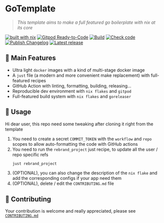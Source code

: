 # GoTemplate

> _This template aims to make a full featured go boilerplate with nix at its core_

[![built with nix](https://builtwithnix.org/badge.svg)](https://builtwithnix.org) [![Gitpod Ready-to-Code](https://img.shields.io/badge/Gitpod-Ready--to--Code-blue?logo=gitpod)](https://gitpod.io/#https://github.com/DarkOnion0/GoTemplate) [![Build](https://github.com/DarkOnion0/GoTemplate/actions/workflows/build.yml/badge.svg)](https://github.com/DarkOnion0/GoTemplate/actions/workflows/build.yml) [![Check code](https://github.com/DarkOnion0/GoTemplate/actions/workflows/check.yml/badge.svg)](https://github.com/DarkOnion0/GoTemplate/actions/workflows/check.yml) [![Publish Changelog](https://github.com/DarkOnion0/GoTemplate/actions/workflows/changelog.yml/badge.svg)](https://github.com/DarkOnion0/GoTemplate/actions/workflows/changelog.yml) [![Latest release](https://shields.io/github/v/release/DarkOnion0/GoTemplate?display_name=tag&include_prereleases&label=%F0%9F%93%A6%20Latest%20release)](https://shields.io/github/v/release/DarkOnion0/GoTemplate?display_name=tag&include_prereleases&label=%F0%9F%93%A6%20Latest%20release)

## 🚀 Main Features

- Ultra light `docker` images with a kind of multi-stage docker image
- A `just` file (a modern and more convenient make replacement) with full-featured recipes
- GitHub Action with linting, formatting, building, releasing...
- Reproducible dev environment with `nix flakes` and `gitpod`
- Full-featured build system with `nix flakes` and `goreleaser`

## 📖 Usage

Hi dear user, this repo need some tweaking after cloning it right from the template

1. You need to create a secret `COMMIT_TOKEN` with the `workflow` and `repo` scopes to allow auto-formatting the code with GitHub actions
2. You need to run the `rebrand_project` just recipe, to update all the user / repo specific refs
   ```sh
   just rebrand_project
   ```
3. (OPTIONAL), you can also change the description of the `nix flake` and add the corresponding configs if your app need them
4. (OPTIONAL), delete / edit the `CONTRIBUTING.md` file

## 🫶 Contributing

Your contribution is welcome and really appreciated, please see [`CONTRIBUTING.md`](https://github.com/DarkOnion0/GoTemplate/blob/main/CONTRIBUTING.md)
